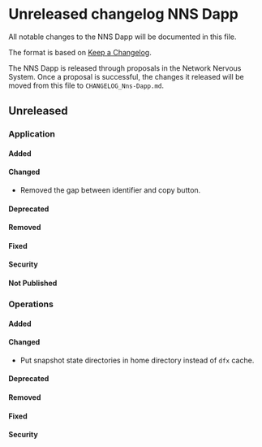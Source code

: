 
# Unreleased changelog NNS Dapp

All notable changes to the NNS Dapp will be documented in this file.

The format is based on [Keep a Changelog](https://keepachangelog.com/en/1.0.0/).

The NNS Dapp is released through proposals in the Network Nervous System. Once a
proposal is successful, the changes it released will be moved from this file to
`CHANGELOG_Nns-Dapp.md`.

## Unreleased

### Application

#### Added

#### Changed

* Removed the gap between identifier and copy button.

#### Deprecated

#### Removed

#### Fixed

#### Security

#### Not Published

### Operations

#### Added

#### Changed

* Put snapshot state directories in home directory instead of `dfx` cache.

#### Deprecated

#### Removed

#### Fixed

#### Security
